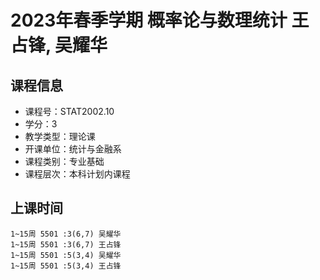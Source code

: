 # 2023年春季学期 概率论与数理统计 王占锋, 吴耀华






## 课程信息

- 课程号：STAT2002.10
- 学分：3
- 教学类型：理论课
- 开课单位：统计与金融系
- 课程类别：专业基础
- 课程层次：本科计划内课程

## 上课时间

```
1~15周 5501 :3(6,7) 吴耀华
1~15周 5501 :3(6,7) 王占锋
1~15周 5501 :5(3,4) 吴耀华
1~15周 5501 :5(3,4) 王占锋
```

